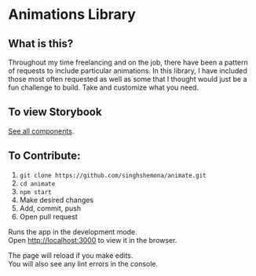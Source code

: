 # Animations Library
## What is this?
Throughout my time freelancing and on the job, there have been a pattern of requests to include particular animations. In this library, I have included those most often requested as well as some that I thought would just be a fun challenge to build. Take and customize what you need.

## To view Storybook
[See all components](https://5fd129c66ec81a0021cac291-byenvlvszc.chromatic.com).

## To Contribute:
1. `git clone https://github.com/singhshemona/animate.git`
2. `cd animate`
3. `npm start`
4. Make desired changes 
5. Add, commit, push
6. Open pull request

Runs the app in the development mode.<br />
Open [http://localhost:3000](http://localhost:3000) to view it in the browser.

The page will reload if you make edits.<br />
You will also see any lint errors in the console.

